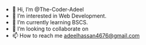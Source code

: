- 👋 Hi, I’m @The-Coder-Adeel
- 👀 I’m interested in Web Development.
- 🌱 I’m currently learning BSCS.
- 💞️ I’m looking to collaborate on 
- 📫 How to reach me adeelhassan4676@gmail.com

<!---
The-Coder-Adeel/The-Coder-Adeel is a ✨ special ✨ repository because its `README.md` (this file) appears on your GitHub profile.
You can click the Preview link to take a look at your changes.
--->
